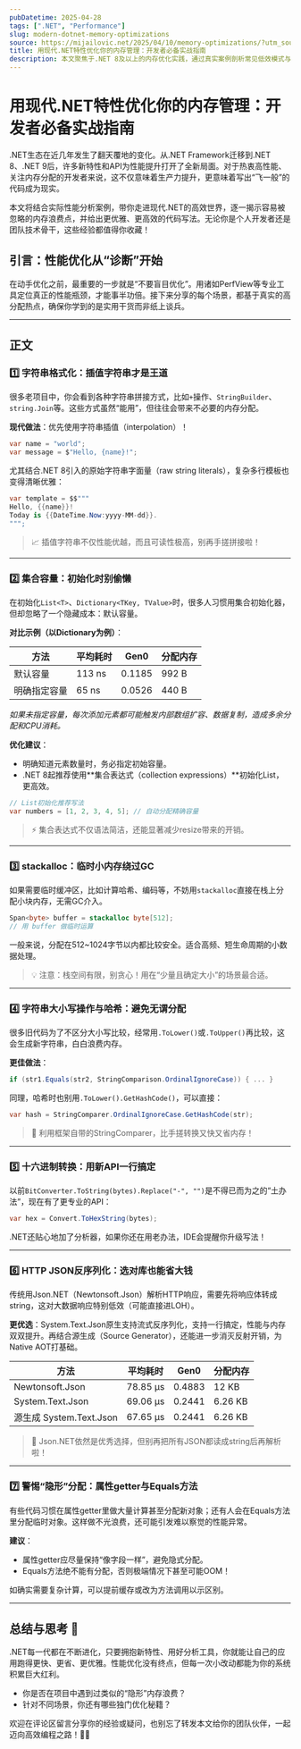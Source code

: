 ```yaml
---
pubDatetime: 2025-04-28
tags: [".NET", "Performance"]
slug: modern-dotnet-memory-optimizations
source: https://mijailovic.net/2025/04/10/memory-optimizations/?utm_source=bonobopress&utm_medium=newsletter&utm_campaign=2044
title: 用现代.NET特性优化你的内存管理：开发者必备实战指南
description: 本文聚焦于.NET 8及以上的内存优化实践，通过真实案例剖析常见低效模式与现代API的高效替代方案，帮助开发者写出更快、更省内存的代码。
---
```


# 用现代.NET特性优化你的内存管理：开发者必备实战指南

.NET生态在近几年发生了翻天覆地的变化。从.NET Framework迁移到.NET 8、.NET 9后，许多新特性和API为性能提升打开了全新局面。对于热衷高性能、关注内存分配的开发者来说，这不仅意味着生产力提升，更意味着写出“飞一般”的代码成为现实。

本文将结合实际性能分析案例，带你走进现代.NET的高效世界，逐一揭示容易被忽略的内存浪费点，并给出更优雅、更高效的代码写法。无论你是个人开发者还是团队技术骨干，这些经验都值得你收藏！

## 引言：性能优化从“诊断”开始

在动手优化之前，最重要的一步就是“不要盲目优化”。用诸如PerfView等专业工具定位真正的性能瓶颈，才能事半功倍。接下来分享的每个场景，都基于真实的高分配热点，确保你学到的是实用干货而非纸上谈兵。

---

## 正文

### 1️⃣ 字符串格式化：插值字符串才是王道

很多老项目中，你会看到各种字符串拼接方式，比如`+`操作、`StringBuilder`、`string.Join`等。这些方式虽然“能用”，但往往会带来不必要的内存分配。

**现代做法**：优先使用字符串插值（interpolation）！

```csharp
var name = "world";
var message = $"Hello, {name}!";
```

尤其结合.NET 8引入的原始字符串字面量（raw string literals），复杂多行模板也变得清晰优雅：

```csharp
var template = $$"""
Hello, {{name}}!
Today is {{DateTime.Now:yyyy-MM-dd}}.
""";
```

> 📈 插值字符串不仅性能优越，而且可读性极高，别再手搓拼接啦！

---

### 2️⃣ 集合容量：初始化时别偷懒

在初始化`List<T>`、`Dictionary<TKey, TValue>`时，很多人习惯用集合初始化器，但却忽略了一个隐藏成本：默认容量。

**对比示例（以Dictionary为例）**：

| 方法         | 平均耗时 | Gen0   | 分配内存 |
| ------------ | -------- | ------ | -------- |
| 默认容量     | 113 ns   | 0.1185 | 992 B    |
| 明确指定容量 | 65 ns    | 0.0526 | 440 B    |

_如果未指定容量，每次添加元素都可能触发内部数组扩容、数据复制，造成多余分配和CPU消耗。_

**优化建议**：

- 明确知道元素数量时，务必指定初始容量。
- .NET 8起推荐使用**集合表达式（collection expressions）**初始化List，更高效。

```csharp
// List初始化推荐写法
var numbers = [1, 2, 3, 4, 5]; // 自动分配精确容量
```

> ⚡ 集合表达式不仅语法简洁，还能显著减少resize带来的开销。

---

### 3️⃣ stackalloc：临时小内存绕过GC

如果需要临时缓冲区，比如计算哈希、编码等，不妨用`stackalloc`直接在栈上分配小块内存，无需GC介入。

```csharp
Span<byte> buffer = stackalloc byte[512];
// 用 buffer 做临时运算
```

一般来说，分配在512~1024字节以内都比较安全。适合高频、短生命周期的小数据处理。

> 💡 注意：栈空间有限，别贪心！用在“少量且确定大小”的场景最合适。

---

### 4️⃣ 字符串大小写操作与哈希：避免无谓分配

很多旧代码为了不区分大小写比较，经常用`.ToLower()`或`.ToUpper()`再比较，这会生成新字符串，白白浪费内存。

**更佳做法**：

```csharp
if (str1.Equals(str2, StringComparison.OrdinalIgnoreCase)) { ... }
```

同理，哈希时也别用`.ToLower().GetHashCode()`，可以直接：

```csharp
var hash = StringComparer.OrdinalIgnoreCase.GetHashCode(str);
```

> 🧠 利用框架自带的StringComparer，比手搓转换又快又省内存！

---

### 5️⃣ 十六进制转换：用新API一行搞定

以前`BitConverter.ToString(bytes).Replace("-", "")`是不得已而为之的“土办法”，现在有了更专业的API：

```csharp
var hex = Convert.ToHexString(bytes);
```

.NET还贴心地加了分析器，如果你还在用老办法，IDE会提醒你升级写法！

---

### 6️⃣ HTTP JSON反序列化：选对库也能省大钱

传统用Json.NET（Newtonsoft.Json）解析HTTP响应，需要先将响应体转成string，这对大数据响应特别低效（可能直接进LOH）。

**更优选**：System.Text.Json原生支持流式反序列化，支持一行搞定，性能与内存双双提升。再结合源生成（Source Generator），还能进一步消灭反射开销，为Native AOT打基础。

| 方法                    | 平均耗时 | Gen0   | 分配内存 |
| ----------------------- | -------- | ------ | -------- |
| Newtonsoft.Json         | 78.85 μs | 0.4883 | 12 KB    |
| System.Text.Json        | 69.06 μs | 0.2441 | 6.26 KB  |
| 源生成 System.Text.Json | 67.65 μs | 0.2441 | 6.26 KB  |

> 🚀 Json.NET依然是优秀选择，但别再把所有JSON都读成string后再解析啦！

---

### 7️⃣ 警惕“隐形”分配：属性getter与Equals方法

有些代码习惯在属性getter里做大量计算甚至分配新对象；还有人会在Equals方法里分配临时对象。这样做不光浪费，还可能引发难以察觉的性能异常。

**建议**：

- 属性getter应尽量保持“像字段一样”，避免隐式分配。
- Equals方法绝不能有分配，否则极端情况下甚至可能OOM！

如确实需要复杂计算，可以提前缓存或改为方法调用以示区别。

---

## 总结与思考 🤔

.NET每一代都在不断进化，只要拥抱新特性、用好分析工具，你就能让自己的应用跑得更快、更省、更优雅。性能优化没有终点，但每一次小改动都能为你的系统积累巨大红利。

- 你是否在项目中遇到过类似的“隐形”内存浪费？
- 针对不同场景，你还有哪些独门优化秘籍？

欢迎在评论区留言分享你的经验或疑问，也别忘了转发本文给你的团队伙伴，一起迈向高效编程之路！🚀✨
